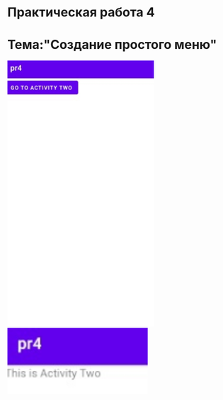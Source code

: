 Практическая работа 4
================================
Тема:"Создание простого меню"
================================
<img src="1.jpg" 
   height="600">
<img src="2.jpg" 
   height="150">
